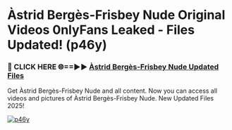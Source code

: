 # Àstrid Bergès-Frisbey Nude Original Videos 0nlyFans Leaked - Files Updated! (p46y)

<h3>🔴 CLICK HERE 🌐==►► <a href="https://tinyurl.com/52m3yx9h" rel="nofollow">Àstrid Bergès-Frisbey Nude Updated Files</a></h3>

Get Àstrid Bergès-Frisbey Nude and all content. Now you can access all videos and pictures of Àstrid Bergès-Frisbey Nude. New Updated Files 2025!

[![p46y](https://i.imgur.com/TnHtlc8.gif)](https://tinyurl.com/52m3yx9h)
